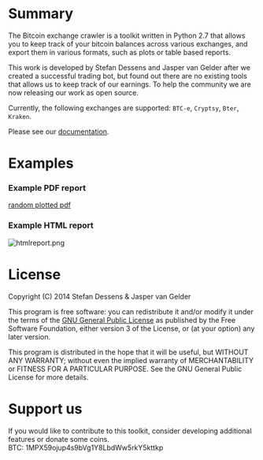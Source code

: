 # Summary 

The Bitcoin exchange crawler is a toolkit written in Python 2.7 that allows you to keep track of your bitcoin balances across various exchanges, and export them in various formats, such as plots or table based reports.

This work is developed by Stefan Dessens and Jasper van Gelder after we created a successful trading bot, but found out there are no existing tools that allows us to keep track of our earnings. To help the community we are now releasing our work as open source.

Currently, the following exchanges are supported: `BTC-e`, `Cryptsy`, `Bter`, `Kraken`.

Please see our [documentation](index).

# Examples

### Example PDF report
[random plotted pdf](/sdessens/bitcoin-exchange-crawler/wiki/images/random-plotting.pdf)

### Example HTML report

![htmlreport.png](/sdessens/bitcoin-exchange-crawler/wiki/images/htmlreport.png)

# License

Copyright (C) 2014 Stefan Dessens & Jasper van Gelder 

This program is free software: you can redistribute it and/or modify
it under the terms of the [GNU General Public License](http://www.gnu.org/copyleft/gpl.html) as published by
the Free Software Foundation, either version 3 of the License, or
(at your option) any later version.

This program is distributed in the hope that it will be useful,
but WITHOUT ANY WARRANTY; without even the implied warranty of
MERCHANTABILITY or FITNESS FOR A PARTICULAR PURPOSE.  See the
GNU General Public License for more details.


# Support us
If you would like to contribute to this toolkit, consider developing additional features or donate some coins.  
BTC: 1MPX59ojup4s9bVg1Y8LbdWw5rkY5kttkp


